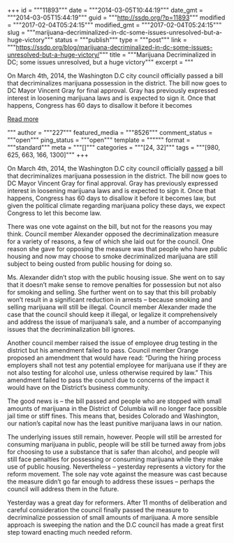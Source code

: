 +++
id = """11893"""
date = """2014-03-05T10:44:19"""
date_gmt = """2014-03-05T15:44:19"""
guid = """http://ssdp.org/?p=11893"""
modified = """2017-02-04T05:24:15"""
modified_gmt = """2017-02-04T05:24:15"""
slug = """marijuana-decriminalized-in-dc-some-issues-unresolved-but-a-huge-victory"""
status = """publish"""
type = """post"""
link = """https://ssdp.org/blog/marijuana-decriminalized-in-dc-some-issues-unresolved-but-a-huge-victory/"""
title = """Marijuana Decriminalized in DC; some issues unresolved, but a huge victory"""
excerpt = """<p>On March 4th, 2014, the Washington D.C city council officially passed a bill that decriminalizes marijuana possession in the district. The bill now goes to DC Mayor Vincent Gray for final approval. Gray has previously expressed interest in loosening marijuana laws and is expected to sign it. Once that happens, Congress has 60 days to disallow it before it becomes</p>
<div class="h10"></div>
<p><a class="more-link2 flat" href="https://ssdp.org/blog/marijuana-decriminalized-in-dc-some-issues-unresolved-but-a-huge-victory/">Read more</a></p>
"""
author = """227"""
featured_media = """8526"""
comment_status = """open"""
ping_status = """open"""
template = """"""
format = """standard"""
meta = """[]"""
categories = """[24, 32]"""
tags = """[980, 625, 663, 166, 1300]"""
+++
<p dir="ltr">On March 4th, 2014, the Washington D.C city council officially <a href="http://www.washingtonpost.com/local/dc-politics/dc-council-eliminates-jail-time-for-marijuana-possession-stepping-to-national-forefront/2014/03/04/df6fd98c-a32b-11e3-a5fa-55f0c77bf39c_story.html" target="_blank">passed</a> a bill that decriminalizes marijuana possession in the district. The bill now goes to DC Mayor Vincent Gray for final approval. Gray has previously expressed interest in loosening marijuana laws and is expected to sign it. Once that happens, Congress has 60 days to disallow it before it becomes law, but given the political climate regarding marijuana policy these days, we expect Congress to let this become law.</p>

<p dir="ltr">There was one vote against on the bill, but not for the reasons you may think. Council member Alexander opposed the decriminalization measure for a variety of reasons, a few of which she laid out for the council. One reason she gave for opposing the measure was that people who have public housing and now may choose to smoke decriminalized marijuana are still subject to being ousted from public housing for doing so.</p>

Ms. Alexander didn’t stop with the public housing issue. She went on to say that it doesn’t make sense to remove penalties for possession but not also for smoking and selling. She further went on to say that this bill probably won’t result in a significant reduction in arrests &#8211; because smoking and selling marijuana will still be illegal. Council member Alexander made the case that the council should keep it illegal, or legalize it comprehensively and address the issue of marijuana’s sale, and a number of accompanying issues that the decriminalization bill ignores.

<p dir="ltr">Another council member raised the issue of employee drug testing in the district but his amendment failed to pass. Council member Orange proposed an amendment that would have read: “During the hiring process employers shall not test any potential employee for marijuana use if they are not also testing for alcohol use, unless otherwise required by law.” This amendment failed to pass the council due to concerns of the impact it would have on the District’s business community.</p>

<p dir="ltr">The good news is &#8211; the bill passed and people who are stopped with small amounts of marijuana in the District of Columbia will no longer face possible jail time or stiff fines. This means that, besides Colorado and Washington, our nation’s capital now has the least punitive marijuana laws in our nation.</p>

<p dir="ltr">The underlying issues still remain, however. People will still be arrested for consuming marijuana in public, people will be still be turned away from jobs for choosing to use a substance that is safer than alcohol, and people will still face penalties for possessing or consuming marijuana while they make use of public housing. Nevertheless &#8211; yesterday represents a victory for the reform movement. The sole nay vote against the measure was cast because the measure didn’t go far enough to address these issues &#8211; perhaps the council will address them in the future.</p>

<p dir="ltr">Yesterday was a great day for reformers. After 11 months of deliberation and careful consideration the council finally passed the measure to decriminalize possession of small amounts of marijuana. A more sensible approach is sweeping the nation and the D.C council has made a great first step toward enacting much needed reform.</p>
